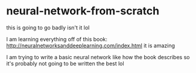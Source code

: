 # neural-network-from-scratch
this is going to go badly isn't it lol

I am learning everything off of this book: http://neuralnetworksanddeeplearning.com/index.html
it is amazing

I am trying to write a basic neural network like how the book describes
so it's probably not going to be written the best lol